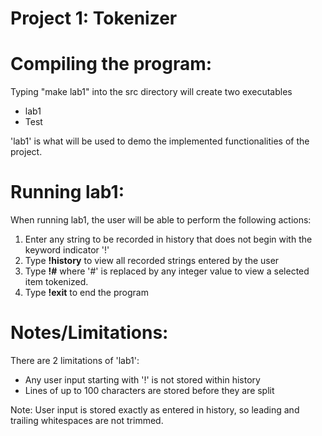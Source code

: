 Project 1: Tokenizer
====================
# Compiling the program:

Typing "make lab1" into the src directory will create two executables
- lab1
- Test

'lab1' is what will be used to demo the implemented functionalities of the
project.

# Running lab1:

When running lab1, the user will be able to perform the following actions:
1. Enter any string to be recorded in history that does not begin with the
keyword indicator '!'
2. Type **!history** to view all recorded strings entered by the user
3. Type **!#** where '#' is replaced by any integer value to view a selected
item tokenized.
4. Type **!exit** to end the program

# Notes/Limitations:
There are 2 limitations of 'lab1':
- Any user input starting with '!' is not stored within history
- Lines of up to 100 characters are stored before they are split

Note: User input is stored exactly as entered in history, so leading and
trailing whitespaces are not trimmed.

